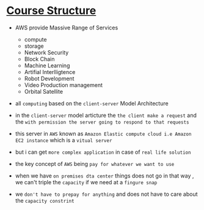 # <ins> Course Structure  </ins> #

- AWS provide Massive Range of Services
    
    - compute 
    - storage 
    - Network Security
    - Block Chain
    - Machine Learning 
    - Artifial Interlligtence
    - Robot Development 
    - Video Production management 
    - Orbital Satellite 


- all `computing` based on the `client-server` Model Architecture 

- in the `client-server` model articture the `the client make a request` and the `with permission the server going to respond to that requests`

- this server in `AWS` known as `Amazon Elastic compute cloud i.e Amazon EC2 instance` which is a `vitual server`

- but i can get `more complex application` in case of `real life solution`

- the key concept of `AWS` being `pay for whatever we want to use`

- when we have `on premises dta center` things does not go in that way , we can't triple the `capacity` if we need at a `fingure snap`

- we `don't have to prepay for anything` and does not have to care about the `capacity constrint`





